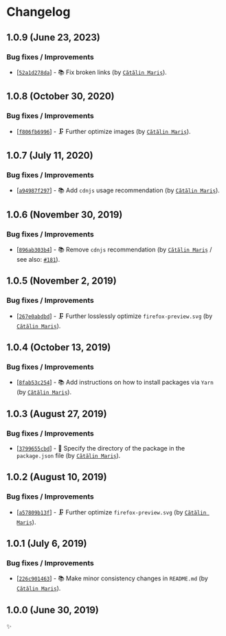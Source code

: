 <!-- markdownlint-disable line-length -->

Changelog
=========

1.0.9 (June 23, 2023)
---------------------

### Bug fixes / Improvements

* [[`52a1d278da`](https://github.com/alrra/browser-logos/commit/52a1d278daf01ae4557a4307769e3fc972dda6ce)] - 📚 Fix broken links (by [`Cătălin Mariș`](https://github.com/alrra)).

1.0.8 (October 30, 2020)
------------------------

### Bug fixes / Improvements

* [[`f806fb6996`](https://github.com/alrra/browser-logos/commit/f806fb69963f31b7ead9a765ca4579ebb16d838f)] - 🗜️ Further optimize images (by [`Cătălin Mariș`](https://github.com/alrra)).

1.0.7 (July 11, 2020)
---------------------

### Bug fixes / Improvements

* [[`a94987f297`](https://github.com/alrra/browser-logos/commit/a94987f29719142668cdf960b3f624ce1a3c6aa8)] - 📚 Add `cdnjs` usage recommendation (by [`Cătălin Mariș`](https://github.com/alrra)).

1.0.6 (November 30, 2019)
-------------------------

### Bug fixes / Improvements

* [[`896ab303b4`](https://github.com/alrra/browser-logos/commit/896ab303b43decd25c518ea5dc0081e6974d344a)] - 📚 Remove `cdnjs` recommendation (by [`Cătălin Mariș`](https://github.com/alrra) / see also: [`#181`](https://github.com/alrra/browser-logos/issues/181)).

1.0.5 (November 2, 2019)
------------------------

### Bug fixes / Improvements

* [[`267e0abdbd`](https://github.com/alrra/browser-logos/commit/267e0abdbd3bee47f5d33407be53fbca33c4acc8)] - 🗜 Further losslessly optimize `firefox-preview.svg` (by [`Cătălin Mariș`](https://github.com/alrra)).

1.0.4 (October 13, 2019)
------------------------

### Bug fixes / Improvements

* [[`8fab53c254`](https://github.com/alrra/browser-logos/commit/8fab53c2544fe45642f4b330f21c426a07c63367)] - 📚 Add instructions on how to install packages via `Yarn` (by [`Cătălin Mariș`](https://github.com/alrra)).

1.0.3 (August 27, 2019)
-----------------------

### Bug fixes / Improvements

* [[`3799655cbd`](https://github.com/alrra/browser-logos/commit/3799655cbde62ea2de2a8a2b12a6123edae087b1)] - 🔧 Specify the directory of the package in the `package.json` file (by [`Cătălin Mariș`](https://github.com/alrra)).

1.0.2 (August 10, 2019)
-----------------------

### Bug fixes / Improvements

* [[`a57809b13f`](https://github.com/alrra/browser-logos/commit/a57809b13f5b72f30e2a47cf52192f28dcab7d08)] - 🗜 Further optimize `firefox-preview.svg` (by [`Cătălin Mariș`](https://github.com/alrra)).

1.0.1 (July 6, 2019)
--------------------

### Bug fixes / Improvements

* [[`226c901463`](https://github.com/alrra/browser-logos/commit/226c9014633a3282758019e78ef294c3f56eaa79)] - 📚 Make minor consistency changes in `README.md` (by [`Cătălin Mariș`](https://github.com/alrra)).

1.0.0 (June 30, 2019)
---------------------

✨
